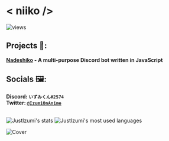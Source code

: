 # **< niiko />**

![views](https://komarev.com/ghpvc/?username=szyven&style=flat-square)

## Projects 🔧:
   **[Nadeshiko](https://github.com/szyven/Nadeshiko/) - A multi-purpose Discord bot written in JavaScript**  
 
   
## Socials 🖼:
   **Discord: `いずみくん#2574`**                                                                                                                                                   
   **Twitter: [`@IzumiOnAnime`](https://twitter.com/IzumiOnAnime)**
<br>
<br>

<img alt="JustIzumi's stats" src="https://github-readme-stats.vercel.app/api?username=szyven&show_icons=true&theme=midnight-purple">
<img alt="JustIzumi's most used languages" src="https://github-readme-stats.vercel.app/api/top-langs/?username=szyven&theme=midnight-purple&layout=compact">

<br>

![Cover](https://i.imgur.com/KsbkbLo.jpg)                                                                                                                                                                                                                                                                                                                               
